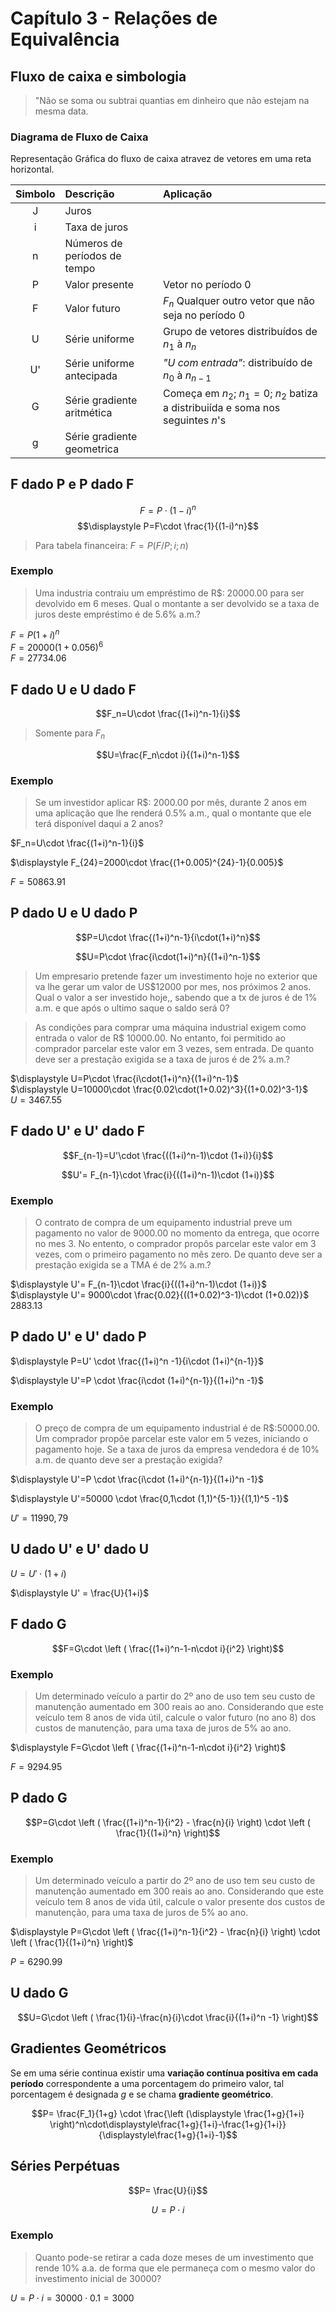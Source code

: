 # Capítulo 3 - Relações de Equivalência

## Fluxo de caixa e simbologia

>"Não se soma ou subtrai quantias em dinheiro que não estejam na mesma data.

### Diagrama de Fluxo de Caixa

Representação Gráfica do fluxo de caixa atravez de vetores em uma reta horizontal.

| Simbolo | Descrição | Aplicação |
|:-:|:-|:-|
| J | Juros |
| i | Taxa de juros |
| n | Números de períodos de tempo |
| P | Valor presente | Vetor no período $0$ |
| F | Valor futuro | $F_n$ Qualquer outro vetor que não seja no período $0$ |
| U | Série uniforme | Grupo de vetores distribuídos de $n_1$ à $n_n$ |
| U' | Série uniforme antecipada | *"U com entrada"*: distribuído de $n_0$ à $n_{n-1}$ |
| G | Série gradiente aritmética | Começa em $n_2$; $n_1 =0$; $n_2$ batiza a distribuiída e soma nos seguintes $n$'s |
| g | Série gradiente geometrica | |

## F dado P e P dado F

$$F=P\cdot(1-i)^n$$
$$\displaystyle P=F\cdot \frac{1}{(1-i)^n}$$

> Para tabela financeira: $F=P(F/P; i; n)$

### Exemplo

> Uma industria contraiu um empréstimo de R$: 20000.00 para ser devolvido em 6 meses. Qual o montante a ser devolvido se a taxa de juros deste empréstimo é de 5.6% a.m.?

$F=P(1+i)^n$  
$F=20000(1+0.056)^6$  
$F=27734.06$

## F dado U e U dado F

$$F_n=U\cdot \frac{(1+i)^n-1}{i}$$

> Somente para $F_n$

$$U=\frac{F_n\cdot i}{(1+i)^n-1}$$

### Exemplo

> Se um investidor aplicar R$: 2000.00 por mês, durante 2 anos em uma aplicação que lhe renderá 0.5% a.m., qual o montante que ele terá disponível daqui a 2 anos?

$F_n=U\cdot \frac{(1+i)^n-1}{i}$

$\displaystyle F_{24}=2000\cdot \frac{(1+0.005)^{24}-1}{0.005}$

$F= 50863.91$

## P dado U e U dado P

$$P=U\cdot \frac{(1+i)^n-1}{i\cdot(1+i)^n}$$

$$U=P\cdot \frac{i\cdot(1+i)^n}{(1+i)^n-1}$$

> Um empresario pretende fazer um investimento hoje no exterior que va lhe gerar um valor de US$12000 por mes, nos próximos 2 anos. Qual o valor a ser investido hoje,, sabendo que a tx de juros é de 1% a.m. e que após o ultimo saque o saldo será 0?

> As condições para comprar uma máquina industrial exigem como entrada o valor de R$ 10000.00. No entanto, foi permitido ao comprador parcelar este valor em 3 vezes, sem entrada. De quanto deve ser a prestação exigida se a taxa de juros é de 2% a.m.?

$\displaystyle U=P\cdot \frac{i\cdot(1+i)^n}{(1+i)^n-1}$  
$\displaystyle U=10000\cdot \frac{0.02\cdot(1+0.02)^3}{(1+0.02)^3-1}$  
$\displaystyle U=3467.55$

## F dado U' e U' dado F

$$F_{n-1}=U'\cdot \frac{((1+i)^n-1)\cdot (1+i)}{i}$$

$$U'= F_{n-1}\cdot \frac{i}{((1+i)^n-1)\cdot (1+i)}$$

### Exemplo

> O contrato de compra de um equipamento industrial preve um pagamento no valor de 9000.00 no momento da entrega, que ocorre no mes 3. No entento, o comprador propôs parcelar este valor em 3 vezes, com o primeiro pagamento no mês zero. De quanto deve ser a prestação exigida se a TMA é de 2% a.m.?

$\displaystyle U'= F_{n-1}\cdot \frac{i}{((1+i)^n-1)\cdot (1+i)}$  
$\displaystyle U'= 9000\cdot \frac{0.02}{((1+0.02)^3-1)\cdot (1+0.02)}$  
$2883.13$


## P dado U' e U' dado P

$\displaystyle P=U' \cdot \frac{(1+i)^n -1}{i\cdot (1+i)^{n-1}}$  

$\displaystyle U'=P \cdot \frac{i\cdot (1+i)^{n-1}}{(1+i)^n -1}$  

### Exemplo

> O preço de compra de um equipamento industrial é de R$:50000.00. Um comprador propõe parcelar este valor em 5 vezes, iniciando o pagamento hoje. Se a taxa de juros da empresa vendedora é de 10% a.m. de quanto deve ser a prestação exigida?

$\displaystyle U'=P \cdot \frac{i\cdot (1+i)^{n-1}}{(1+i)^n -1}$  

$\displaystyle U'=50000 \cdot \frac{0,1\cdot (1,1)^{5-1}}{(1,1)^5 -1}$ 

$\displaystyle U'=11990,79$  

## U dado U' e U' dado U

$\displaystyle U = U' \cdot (1+i)$  

$\displaystyle U' = \frac{U}{1+i}$  

## F dado G

$$F=G\cdot \left ( \frac{(1+i)^n-1-n\cdot i}{i^2} \right)$$

### Exemplo

> Um determinado veículo a partir do 2º ano de uso tem seu custo de manutenção aumentado em 300 reais ao ano. Considerando que este veículo tem 8 anos de vida útil, calcule o valor futuro (no ano 8) dos custos de manutenção, para uma taxa de juros de 5% ao ano.

$\displaystyle F=G\cdot \left ( \frac{(1+i)^n-1-n\cdot i}{i^2} \right)$

$\displaystyle F=9294.95$  

## P dado G

$$P=G\cdot \left ( \frac{(1+i)^n-1}{i^2} - \frac{n}{i} \right) \cdot \left ( \frac{1}{(1+i)^n} \right)$$

### Exemplo

> Um determinado veículo a partir do 2º ano de uso tem seu custo de manutenção aumentado em 300 reais ao ano. Considerando que este veículo tem 8 anos de vida útil, calcule o valor presente dos custos de manutenção, para uma taxa de juros de 5% ao ano.

$\displaystyle P=G\cdot \left ( \frac{(1+i)^n-1}{i^2} - \frac{n}{i} \right) \cdot \left ( \frac{1}{(1+i)^n} \right)$

$P=6290.99$

## U dado G

$$U=G\cdot \left ( \frac{1}{i}-\frac{n}{i}\cdot \frac{i}{(1+i)^n -1} \right)$$

## Gradientes Geométricos

Se em uma série continua existir uma **variação contínua positiva em cada período** correspondente a uma porcentagem do primeiro valor, tal porcentagem é designada *$g$* e se chama **gradiente geométrico**.

$$P= \frac{F_1}{1+g} \cdot \frac{\left (\displaystyle \frac{1+g}{1+i} \right)^n\cdot\displaystyle\frac{1+g}{1+i}-\frac{1+g}{1+i}}{\displaystyle\frac{1+g}{1+i}-1}$$

## Séries Perpétuas

$$P= \frac{U}{i}$$

$$U= P\cdot i$$

### Exemplo

> Quanto pode-se retirar a cada doze meses de um investimento que rende 10% a.a. de forma que ele permaneça com o mesmo valor do investimento inicial de 30000?

$U=P \cdot i = 30000\cdot 0.1 = 3000$
